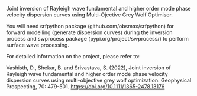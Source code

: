 Joint inversion of Rayleigh wave fundamental and higher order mode phase velocity dispersion curves using Multi-Ojective Grey Wolf Optimiser.

You will need srfpython package (github.com/obsmax/srfpython) for forward modelling (generate dispersion curves) during the inversion process and swprocess package (pypi.org/project/swprocess/) to perform surface wave processing.

For detailed information on the project, please refer to:

Vashisth, D., Shekar, B. and Srivastava, S. (2022), Joint inversion of Rayleigh wave fundamental and higher order mode phase velocity dispersion curves using multi-objective grey wolf optimization. Geophysical Prospecting, 70: 479-501. https://doi.org/10.1111/1365-2478.13176
